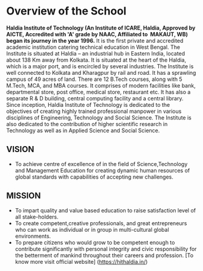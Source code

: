 # Overview of the School

**Haldia Institute of Technology (An Institute of ICARE, Haldia, Approved by AICTE, Accredited with 'A' grade by NAAC, Affiliated to  MAKAUT, WB) began its journey in the year 1996.**
It is the first private and accredited academic institution catering technical education in West Bengal.
The Institute is situated at Haldia – an industrial hub in Eastern India, located about 138 Km away from Kolkata. It is situated at the heart of the Haldia, which is a major port, and is encircled by several industries. The Institute is well connected to Kolkata and Kharagpur by rail and road. It has a sprawling campus of 49 acres of land.
There are 12 B.Tech courses, along with 5 M.Tech, MCA, and MBA courses. It comprises of modern facilities like bank, departmental store, post office, medical store, restaurant etc. It has also a separate R & D building, central computing facility and a central library.
Since inception, Haldia Institute of Technology is dedicated to the objectives of creating highly trained professional manpower in various disciplines of Engineering, Technology and Social Science. The Institute is also dedicated to the contribution of higher scientific research in Technology as well as in Applied Science and Social Science.

## VISION
- To achieve centre of excellence of in the field of Science,Technology and Management Education for creating dynamic human resources of global standards with capabilities of accepting new challenges.

## MISSION
- To impart quality and value based education to raise satisfaction level of all stake-holders.
- To create competent,creative professionals, and great entrepreneurs who can work as individual or in group in multi-cultural global environments.
- To prepare citizens who would grow to be competent enough to contribute significantly with personal integrity and civic responsibility for the betterment of mankind throughout their careers and profession.
[To know more visit official website] (https://hithaldia.in/)
